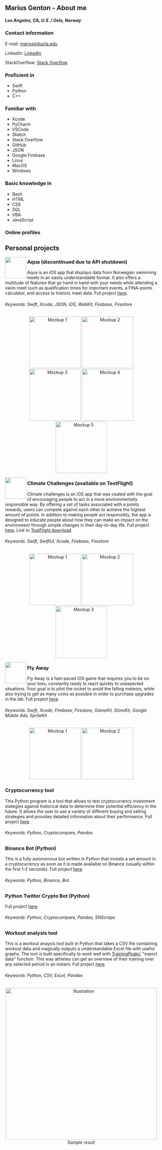 
## Marius Genton - About me

##### Los Angeles, CA, U.S. / Oslo, Norway

### Contact information
E-mail: mariusg@ucla.edu

LinkedIn: <a href="https://www.linkedin.com/in/marius-genton-879092249/" target="_blank">LinkedIn</a>

StackOverflow: <a href="https://stackoverflow.com/users/8887055/marsolgen" target="_blank">Stack Overflow</a> 

### Proficient in
 - Swift
 - Python
 - C++

### Familiar with
 - Xcode
 - PyCharm
 - VSCode
 - Sketch
 - Stack Overflow
 - GitHub
 - JSON
 - Google Firebase
 - Linux
 - MacOS
 - Windows

### Basic knowledge in
 - Bash
 - HTML
 - CSS
 - SQL
 - VBA
 - JavaScript

### Online profiles

 
 ## Personal projects
 <img align="left" width="70" src="https://user-images.githubusercontent.com/59290941/192072857-a859ae07-e3ad-43ee-a508-751b31efb0fa.png">
 
 ### Aqua (discontinued due to API shutdown)
 Aqua is an iOS app that displays data from Norwegian swimming meets in an easily understandable format. It also offers a multitude of features that go hand in hand with your needs while attending a swim meet such as qualification times for important events, a FINA-points calculator, and access to historic meet data. Full project <a href="https://github.com/MariusGen1/Aqua" target="_blank">here</a>.
###### Keywords: Swift, Xcode, JSON, iOS, WebKit, Firebase, Firestore

 <p align="center">
   <img src="https://user-images.githubusercontent.com/59290941/192072858-b5c2aa58-bd3c-4af3-85d1-d578b7551181.png" width="170" title="Mockup 1">
   <img src="https://user-images.githubusercontent.com/59290941/192072859-379cdf86-6691-4a75-9c93-3090e23d8778.png" width="170" title="Mockup 2">
   <img src="https://user-images.githubusercontent.com/59290941/192072860-ff543f9a-5afb-4634-99b0-4e1a4d75f361.png" width="170" title="Mockup 3">
   <img src="https://user-images.githubusercontent.com/59290941/192072861-81a9bde0-7c6c-4034-9eff-67149e1ba5ef.png" width="170" title="Mockup 4">
   <img src="https://user-images.githubusercontent.com/59290941/192072862-e84147d1-5ac5-4448-bb3e-3b96852a4e88.png" width="170" title="Mockup 5">
 </p>
 
 
 <img align="left" width="70" src="https://user-images.githubusercontent.com/59290941/192073247-204036c8-1132-4302-ac01-dff43b3d8702.png">
 
 ### Climate Challenges (available on TestFlight)
 Climate challenges is an iOS app that was ceated with the goal of encouraging people to act in a more environmentally responsible way. By offering a set of tasks associated with a points rewards, users can compete against each other to achieve the highest amount of points. In addition to making people act responsibly, the app is designed to educate people about how they can make an impact on the environment through simple changes in their day-to-day life. Full project <a href="https://github.com/MariusGen1/Climate-Challenge" target="_blank">here</a>.
 Link to <a href="https://testflight.apple.com/join/5nvaNLqk" target="_blank">TestFlight download</a>
 ###### Keywords: Swift, SwiftUI, Xcode, Firebase, Firestore

  <p align="center">
   <img src="https://user-images.githubusercontent.com/59290941/192073250-080f114e-9f33-45e8-9b17-49e7de7e18e3.png" width="170" title="Mockup 1">
   <img src="https://user-images.githubusercontent.com/59290941/192073253-8ff8e173-ba89-4187-add1-047a770a0cb2.png" width="170" title="Mockup 2">
   <img src="https://user-images.githubusercontent.com/59290941/192127809-d6356c52-a4fd-4090-917b-10647e6c5c73.png" width="170" title="Mockup 3">
 </p>
 

 <img align="left" width="70" src="https://user-images.githubusercontent.com/59290941/192073764-ba1a77ed-7fb6-4adf-9df0-6bd4eafb71af.png">
 
 ### Fly Away
 Fly Away is a fast-paced iOS game that requires you to be on your toes, constantly ready to react quickly to unexpected situations. Your goal is to pilot the rocket to avoid the falling meteors, while also trying to get as many coins as possible in order to purchase upgrades in the lab. Full project <a href="https://github.com/MariusGen1/Fly-Away" target="_blank">here</a>.
 ###### Keywords: Swift, Xcode, Firebase, Firestore, GameKit, StoreKit, Google Mobile Ads, SpriteKit
 
  <p align="center">
   <img src="https://user-images.githubusercontent.com/59290941/192073768-ef15b638-17ad-4b5b-9a1d-24d44520a97b.png" width="170" title="Mockup 1">
   <img src="https://user-images.githubusercontent.com/59290941/192073769-d7dec802-c5eb-400d-a26a-d7953b3f0f39.png" width="170" title="Mockup 2">
 </p>
 
 ### Cryptocurrency tool
 This Python program is a tool that allows to test cryptocurrency investment stategies against historical data to determine their potential efficiency in the future. It allows the user to use a variety of different buying and selling strategies and provides detailed information about their performance. Full project <a href="https://github.com/MariusGen1/Stocks-backtesting" target="_blank">here</a>.
 ###### Keywords: Python, Cryptocompare, Pandas
 
 ### Binance Bot (Python)
 This is a fully autonomous bot written in Python that invests a set amount in a cryptocurrency as soon as it is made available on Binance (usually within the first 1-2 seconds). Full project <a href="https://github.com/MariusGen1/Binance-Bot" target="_blank">here</a>.
 ###### Keywords: Python, Binance, Bot
 
 ### Python Twitter Crypto Bot (Python)
 Full project <a href="https://github.com/MariusGen1/Twitter-Crypto-Bot" target="_blank">here</a>.
 ###### Keywords: Python, Cryptocompare, Pandas, SNScrape

 ### Workout analysis tool
 This is a workout anaysis tool built in Python that takes a CSV file containing workout data and magically outputs a understandable Excel file with useful graphs. The tool is built specifically to work well with <a href="https://app.trainingpeaks.com" target="_blank">TrainingPeaks'</a> "export data" function. This way athletes can get an overview of their training over any selected period in an instant. Full project <a href="https://github.com/MariusGen1/TrainingPeaks-Analysis-Tool" target="_blank">here</a>.
 ###### Keywords: Python, CSV, Excel, Pandas
 
 <p align="center">
   <img src="https://user-images.githubusercontent.com/59290941/192106265-9f53f0d1-6e25-4a59-91c9-7ee8b75dcae5.png" width="500" title="Illustration">
   <em>Sample result</em>
 </p>
